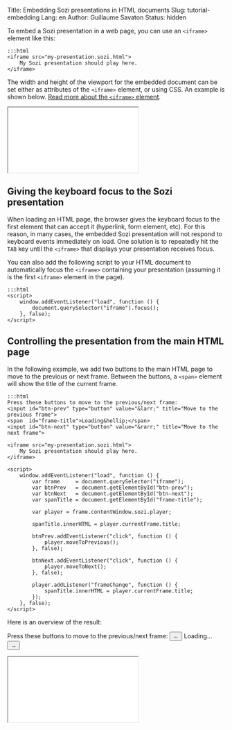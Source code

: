 Title: Embedding Sozi presentations in HTML documents
Slug: tutorial-embedding
Lang: en
Author: Guillaume Savaton
Status: hidden

To embed a Sozi presentation in a web page, you can use an `<iframe>`
element like this:


    :::html
    <iframe src="my-presentation.sozi.html">
        My Sozi presentation should play here.
    </iframe>

The width and height of the viewport for the embedded document can be set either as attributes
of the `<iframe>` element, or using CSS.
An example is shown below.
[Read more about the `<iframe>` element](https://developer.mozilla.org/en-US/docs/Web/HTML/Element/iframe).

<iframe class="sozi" src="|filename|/presentations/this-is-not-a-slideshow.sozi.html">
    Your browser cannot display this content.
</iframe>

Giving the keyboard focus to the Sozi presentation
--------------------------------------------------

When loading an HTML page, the browser gives the keyboard focus to the first element
that can accept it (hyperlink, form element, etc).
For this reason, in many cases, the embedded Sozi presentation will not respond to keyboard events
immediately on load.
One solution is to repeatedly hit the `TAB` key
until the `<iframe>` that displays your presentation receives focus.

You can also add the following script to your HTML document to automatically focus the
`<iframe>` containing your presentation (assuming it is the first `<iframe>`
element in the page).

    :::html
    <script>
        window.addEventListener("load", function () {
            document.querySelector("iframe").focus();
        }, false);
    </script>

Controlling the presentation from the main HTML page
----------------------------------------------------

In the following example, we add two buttons to the main HTML page to
move to the previous or next frame.
Between the buttons, a `<span>` element will show the title of the current frame.

    :::html
    Press these buttons to move to the previous/next frame:
    <input id="btn-prev" type="button" value="&larr;" title="Move to the previous frame">
    <span  id="frame-title">Loading&hellip;</span>
    <input id="btn-next" type="button" value="&rarr;" title="Move to the next frame">

    <iframe src="my-presentation.sozi.html">
        My Sozi presentation should play here.
    </iframe>

    <script>
        window.addEventListener("load", function () {
            var frame     = document.querySelector("iframe");
            var btnPrev   = document.getElementById("btn-prev");
            var btnNext   = document.getElementById("btn-next");
            var spanTitle = document.getElementById("frame-title");

            var player = frame.contentWindow.sozi.player;

            spanTitle.innerHTML = player.currentFrame.title;

            btnPrev.addEventListener("click", function () {
                player.moveToPrevious();
            }, false);

            btnNext.addEventListener("click", function () {
                player.moveToNext();
            }, false);

            player.addListener("frameChange", function () {
                spanTitle.innerHTML = player.currentFrame.title;
            });
        }, false);
    </script>

Here is an overview of the result:

Press these buttons to move to the previous/next frame:
<input id="sozi-first-presentation-prev" title="Move to the previous frame" type="button" value="&larr;">
<span  id="sozi-first-presentation-title">Loading&hellip;</span>
<input id="sozi-first-presentation-next" title="Move to the next frame" type="button" value="&rarr;">

<iframe class="sozi" id="sozi-first-presentation" src="|filename|/presentations/tutorial-first/first-presentation.sozi.html">
    Your browser cannot display this content.
</iframe>

<script>
    window.addEventListener("load", function () {
        var frame      = document.getElementById("sozi-first-presentation");
        var btnPrev    = document.getElementById("sozi-first-presentation-prev");
        var btnNext    = document.getElementById("sozi-first-presentation-next");
        var spanTitle = document.getElementById("sozi-first-presentation-title");

        var player = frame.contentWindow.sozi.player;

        spanTitle.innerHTML = player.currentFrame.title;

        btnPrev.addEventListener("click", function () {
            player.moveToPrevious();
        }, false);

        btnNext.addEventListener("click", function () {
            player.moveToNext();
        }, false);

        player.addListener("frameChange", function () {
            spanTitle.innerHTML = player.currentFrame.title;
        });
    }, false);
</script>
